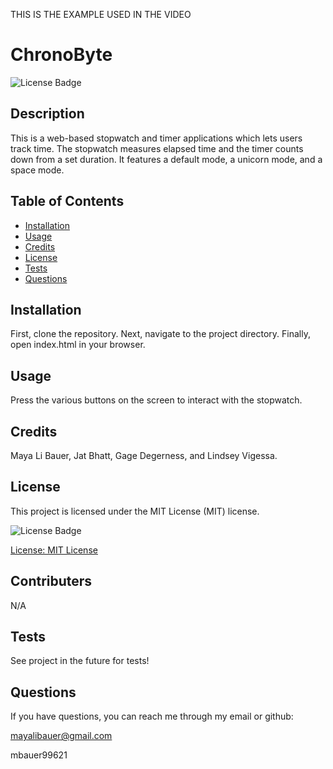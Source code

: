 
THIS IS THE EXAMPLE USED IN THE VIDEO


# ChronoByte     
  
    
![License Badge](https://img.shields.io/badge/License-MIT-yellow.svg)


## Description
    
This is a web-based stopwatch and timer applications which lets users track time. The stopwatch measures elapsed time and the timer counts down from a set duration. It features a default mode, a unicorn mode, and a space mode.


  
## Table of Contents
    
- [Installation](#installation)
- [Usage](#usage)
- [Credits](#credits)
- [License](#license)
- [Tests](#tests)
- [Questions](#questions)
        
    
## Installation
    
First, clone the repository. Next, navigate to the project directory. Finally, open index.html in your browser. 

    
## Usage
    
Press the various buttons on the screen to interact with the stopwatch. 
        
    
## Credits
    
Maya Li Bauer, Jat Bhatt, Gage Degerness, and Lindsey Vigessa.

    
## License
    
This project is licensed under the MIT License (MIT) license.
    
![License Badge](https://img.shields.io/badge/License-MIT-yellow.svg)
    
[License: MIT License](https://api.github.com/licenses/mit)

    
## Contributers
    
N/A

    
## Tests
    
See project in the future for tests!

    
## Questions

    
If you have questions, you can reach me through my email or github:
    
mayalibauer@gmail.com
    
mbauer99621
    





